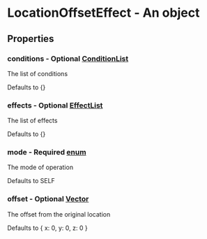 

# LocationOffsetEffect - An object



## Properties



### conditions - Optional [ConditionList](ConditionList)



 The list of conditions



Defaults to {}



### effects - Optional [EffectList](EffectList)



 The list of effects



Defaults to {}



### mode - Required [enum](enum)



 The mode of operation



Defaults to SELF



### offset - Optional [Vector](Vector)



 The offset from the original location



Defaults to { x: 0, y: 0, z: 0 }

